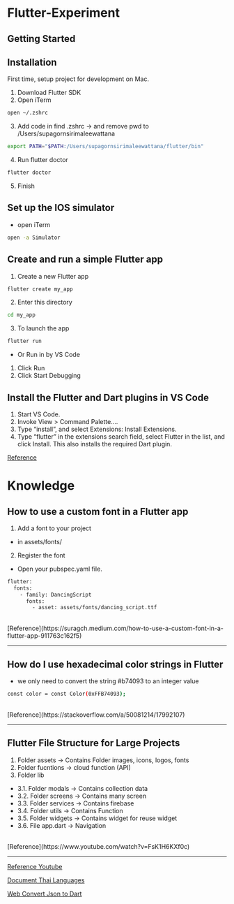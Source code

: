 # Flutter-Experiment

## Getting Started

## Installation

First time, setup project for development on Mac.

1. Download Flutter SDK
2. Open iTerm
```bash
open ~/.zshrc
```
3. Add code in find .zshrc -> and remove pwd to /Users/supagornsirimaleewattana
```bash 
export PATH="$PATH:/Users/supagornsirimaleewattana/flutter/bin"
```
4. Run flutter doctor
```bash
flutter doctor
```
5. Finish

## Set up the IOS simulator
- open iTerm
```bash
open -a Simulator
```

## Create and run a simple Flutter app
1. Create a new Flutter app
```bash
flutter create my_app
```
2. Enter this directory
```bash
cd my_app
```
3. To launch the app
```bash
flutter run
```
- Or Run in by VS Code 
1. Click Run
2. Click Start Debugging 

## Install the Flutter and Dart plugins in VS Code
1. Start VS Code.
2. Invoke View > Command Palette….
3. Type “install”, and select Extensions: Install Extensions.
4. Type “flutter” in the extensions search field, select Flutter in the list, and click Install. This also installs the required Dart plugin.


[Reference](https://docs.flutter.dev/get-started/install/macos)

# Knowledge

## How to use a custom font in a Flutter app
1. Add a font to your project
  - in assets/fonts/
2. Register the font
  - Open your pubspec.yaml file.
``` bash 
flutter:
  fonts:
    - family: DancingScript     
      fonts:
        - asset: assets/fonts/dancing_script.ttf
```
<br />
[Reference](https://suragch.medium.com/how-to-use-a-custom-font-in-a-flutter-app-911763c162f5)

<hr />

## How do I use hexadecimal color strings in Flutter
- we only need to convert the string #b74093 to an integer value
``` bash
const color = const Color(0xFFB74093);
```
<br />
[Reference](https://stackoverflow.com/a/50081214/17992107)

<hr />

## Flutter File Structure for Large Projects
1. Folder assets ->  Contains Folder images, icons, logos, fonts
2. Folder fucntions -> cloud function (API)
3. Folder lib 
  - 3.1. Folder modals -> Contains collection data
  - 3.2. Folder screens -> Contains many screen
  - 3.3. Folder services -> Contains firebase
  - 3.4. Folder utils -> Contains Function
  - 3.5. Folder widgets -> Contains widget for reuse widget
  - 3.6. File app.dart -> Navigation
<br />
[Reference](https://www.youtube.com/watch?v=FsK1H6KXf0c)

<hr />


[Reference Youtube](https://www.youtube.com/watch?v=3jGj-1-m_zA)
<br />

[Document Thai Languages](https://drive.google.com/file/d/1LdM8y8G8KOATq03vDsXvHaTCzJ8oCfTz/view)
<br />

[Web Convert Json to Dart](https://app.quicktype.io)
